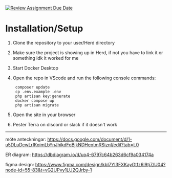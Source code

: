 [![Review Assignment Due Date](https://classroom.github.com/assets/deadline-readme-button-22041afd0340ce965d47ae6ef1cefeee28c7c493a6346c4f15d667ab976d596c.svg)](https://classroom.github.com/a/9Y3cG2WL)

# Installation/Setup

1. Clone the repository to your user/Herd directory
2. Make sure the project is showing up in Herd, if not you have to link it or something idk it worked for me
3. Start Docker Desktop
4. Open the repo in VScode and run the following console commands:

        composer update
        cp .env.example .env  
        php artisan key:generate
        docker compose up
        php artisan migrate

5. Open the site in your browser
6. Pester Terra on discord or slack if it doesn't work

___________________
möte anteckningar: https://docs.google.com/document/d/1-u5DLuDcwLrIKqimLbYnJhikdFoBjkNDHeptmRSiznI/edit?tab=t.0

ER diagram: https://dbdiagram.io/d/uo4-6797c64b263d6cf9a034174a

figma design: https://www.figma.com/design/kbI7YI3FXKayGtfz6l9tj7/U04?node-id=55-83&t=vG2UPvy1LU2QJrby-1
